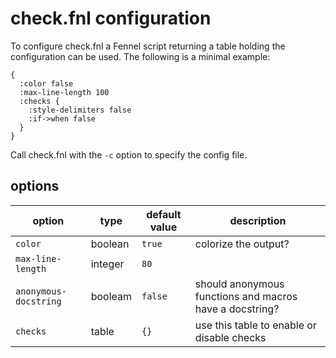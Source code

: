 # check.fnl configuration

To configure check.fnl a Fennel script returning a table holding the configuration can be used. The following is a minimal example:
```
{
  :color false
  :max-line-length 100
  :checks {
    :style-delimiters false
    :if->when false
  }
}
```
Call check.fnl with the ``-c`` option to specify the config file.

## options
option | type | default value | description
--- | --- | --- | ---
``color`` | boolean | ``true`` | colorize the output?
``max-line-length`` | integer | ``80`` | 
``anonymous-docstring`` | booleam | ``false`` | should anonymous functions and macros have a docstring?
``checks`` | table | ``{}`` | use this table to enable or disable checks
